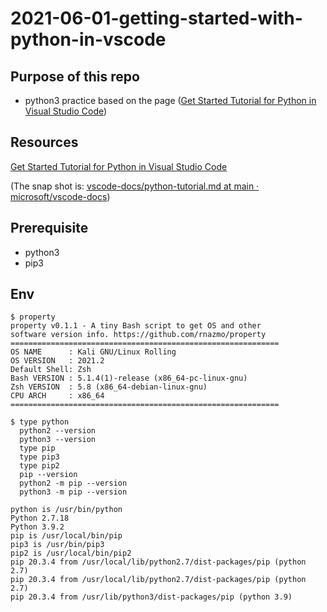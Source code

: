 # 2021-06-01-getting-started-with-python-in-vscode

## Purpose of this repo

- python3 practice based on the page ([Get Started Tutorial for Python in Visual Studio Code](https://code.visualstudio.com/docs/python/python-tutorial))

## Resources

[Get Started Tutorial for Python in Visual Studio Code](https://code.visualstudio.com/docs/python/python-tutorial)

(The snap shot is: [vscode-docs/python-tutorial.md at main · microsoft/vscode-docs](https://github.com/microsoft/vscode-docs/blob/449da08cfff64a955aa2f0e39e8565d8e5b26f27/docs/python/python-tutorial.md))

## Prerequisite

- python3
- pip3

## Env

```console
$ property
property v0.1.1 - A tiny Bash script to get OS and other
software version info. https://github.com/rnazmo/property
============================================================
OS NAME      : Kali GNU/Linux Rolling
OS VERSION   : 2021.2
Default Shell: Zsh
Bash VERSION : 5.1.4(1)-release (x86_64-pc-linux-gnu)
Zsh VERSION  : 5.8 (x86_64-debian-linux-gnu)
CPU ARCH     : x86_64
============================================================

$ type python
  python2 --version
  python3 --version
  type pip
  type pip3
  type pip2
  pip --version
  python2 -m pip --version
  python3 -m pip --version

python is /usr/bin/python
Python 2.7.18
Python 3.9.2
pip is /usr/local/bin/pip
pip3 is /usr/bin/pip3
pip2 is /usr/local/bin/pip2
pip 20.3.4 from /usr/local/lib/python2.7/dist-packages/pip (python 2.7)
pip 20.3.4 from /usr/local/lib/python2.7/dist-packages/pip (python 2.7)
pip 20.3.4 from /usr/lib/python3/dist-packages/pip (python 3.9)
```
